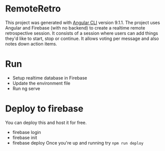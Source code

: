 # RemoteRetro

This project was generated with [Angular CLI](https://github.com/angular/angular-cli) version 9.1.1.
The project uses Angular and Firebase (with no backend) to create a realtime remote retrospective session. It consists of a session where users can add things they'd like to start, stop or continue. It allows voting per message and also notes down action items.

# Run
* Setup realtime database in Firebase 
* Update the environment file
* Run ng serve

# Deploy to firebase
You can deploy this and host it for free.
* firebase login
* firebase init
* firebase deploy
Once you're up and running try `npm run deploy`

